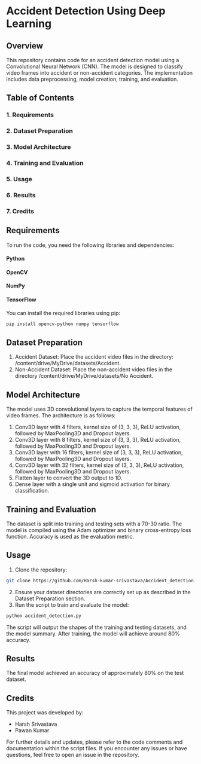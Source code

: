 # Accident Detection Using Deep Learning

## Overview

This repository contains code for an accident detection model using a Convolutional Neural Network (CNN). The model is designed to classify video frames into accident or non-accident categories. The implementation includes data preprocessing, model creation, training, and evaluation.

## Table of Contents

### 1. Requirements
### 2. Dataset Preparation
### 3. Model Architecture
### 4. Training and Evaluation
### 5. Usage
### 6. Results
### 7. Credits

## Requirements
To run the code, you need the following libraries and dependencies:

#### Python 
#### OpenCV
#### NumPy
#### TensorFlow

You can install the required libraries using pip:
```bash
pip install opencv-python numpy tensorflow
```

## Dataset Preparation

1. Accident Dataset: Place the accident video files in the directory: /content/drive/MyDrive/datasets/Accident.
2. Non-Accident Dataset: Place the non-accident video files in the directory /content/drive/MyDrive/datasets/No Accident.

## Model Architecture

The model uses 3D convolutional layers to capture the temporal features of video frames. The architecture is as follows:

1. Conv3D layer with 4 filters, kernel size of (3, 3, 3), ReLU activation, followed by MaxPooling3D and Dropout layers.
2. Conv3D layer with 8 filters, kernel size of (3, 3, 3), ReLU activation, followed by MaxPooling3D and Dropout layers.
3. Conv3D layer with 16 filters, kernel size of (3, 3, 3), ReLU activation, followed by MaxPooling3D and Dropout layers.
4. Conv3D layer with 32 filters, kernel size of (3, 3, 3), ReLU activation, followed by MaxPooling3D and Dropout layers.
5. Flatten layer to convert the 3D output to 1D.
6. Dense layer with a single unit and sigmoid activation for binary classification.

## Training and Evaluation

The dataset is split into training and testing sets with a 70-30 ratio. The model is compiled using the Adam optimizer and binary cross-entropy loss function. Accuracy is used as the evaluation metric.

## Usage

1. Clone the repository: 
```bash
git clone https://github.com/Harsh-kumar-srivastava/Accident_detection.git
```
2. Ensure your dataset directories are correctly set up as described in the Dataset Preparation section.
3. Run the script to train and evaluate the model:
```bash
python accident_detection.py
```
The script will output the shapes of the training and testing datasets, and the model summary. After training, the model will achieve around 80% accuracy.

## Results

The final model achieved an accuracy of approximately 80% on the test dataset.

## Credits

This project was developed by:
- Harsh Srivastava
- Pawan Kumar

For further details and updates, please refer to the code comments and documentation within the script files. If you encounter any issues or have questions, feel free to open an issue in the repository.
